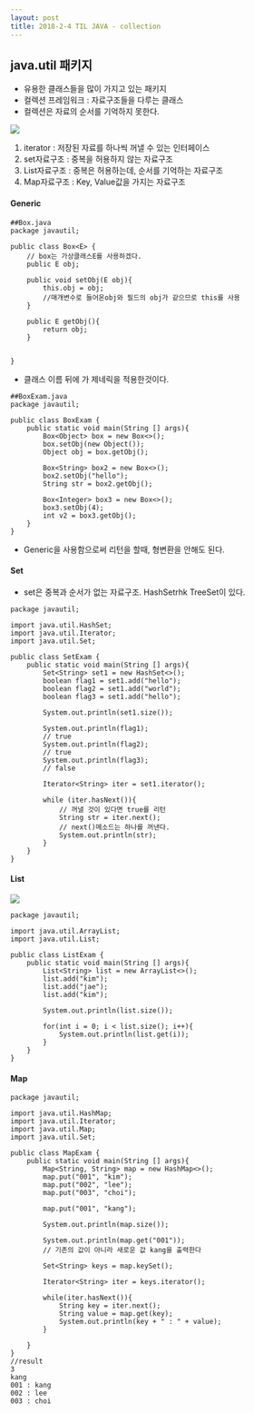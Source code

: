 ```yaml
---
layout: post
title: 2018-2-4 TIL JAVA - collection
---
```


## java.util 패키지

- 유용한 클래스들을 많이 가지고 있는 패키지
- 컬렉션 프레임워크 : 자료구조들을 다루는 클래스
- 컬렉션은 자료의 순서를 기억하지 못한다.

![](https://github.com/jaeyeon93/jaeyeon93.github.io/blob/master/images/collection.png?raw=true)

1. iterator : 저장된 자료를 하나씩 꺼낼 수 있는 인터페이스
2. set자료구조 : 중복을 허용하지 않는 자료구조
3. List자료구조 : 중복은 허용하는데, 순서를 기억하는 자료구조
4. Map자료구조 : Key, Value값을 가지는 자료구조


#### Generic

```
##Box.java
package javautil;

public class Box<E> {
    // box는 가상클래스E를 사용하겠다.
    public E obj;

    public void setObj(E obj){
        this.obj = obj;
        //매개변수로 들어온obj와 필드의 obj가 같으므로 this를 사용
    }

    public E getObj(){
        return obj;
    }


}
```

- 클래스 이름 뒤에 <E>가 제네릭을 적용한것이다.

```
##BoxExam.java
package javautil;

public class BoxExam {
    public static void main(String [] args){
        Box<Object> box = new Box<>();
        box.setObj(new Object());
        Object obj = box.getObj();

        Box<String> box2 = new Box<>();
        box2.setObj("hello");
        String str = box2.getObj();

        Box<Integer> box3 = new Box<>();
        box3.setObj(4);
        int v2 = box3.getObj();
    }
}

```
- Generic을 사용함으로써 리턴을 할때, 형변환을 안해도 된다.


#### Set

- set은 중복과 순서가 없는 자료구조. HashSetrhk TreeSet이 있다.

```
package javautil;

import java.util.HashSet;
import java.util.Iterator;
import java.util.Set;

public class SetExam {
    public static void main(String [] args){
        Set<String> set1 = new HashSet<>();
        boolean flag1 = set1.add("hello");
        boolean flag2 = set1.add("world");
        boolean flag3 = set1.add("hello");

        System.out.println(set1.size());

        System.out.println(flag1);
        // true
        System.out.println(flag2);
        // true
        System.out.println(flag3);
        // false

        Iterator<String> iter = set1.iterator();

        while (iter.hasNext()){
            // 꺼낼 것이 있다면 true를 리턴
            String str = iter.next();
            // next()메소드는 하나를 꺼낸다.
            System.out.println(str);
        }
    }
}
```

#### List

![](https://github.com/jaeyeon93/jaeyeon93.github.io/blob/master/images/list.png?raw=true)


```
package javautil;

import java.util.ArrayList;
import java.util.List;

public class ListExam {
    public static void main(String [] args){
        List<String> list = new ArrayList<>();
        list.add("kim");
        list.add("jae");
        list.add("kim");

        System.out.println(list.size());

        for(int i = 0; i < list.size(); i++){
            System.out.println(list.get(i));
        }
    }
}

```

#### Map

```
package javautil;

import java.util.HashMap;
import java.util.Iterator;
import java.util.Map;
import java.util.Set;

public class MapExam {
    public static void main(String [] args){
        Map<String, String> map = new HashMap<>();
        map.put("001", "kim");
        map.put("002", "lee");
        map.put("003", "choi");

        map.put("001", "kang");

        System.out.println(map.size());

        System.out.println(map.get("001"));
        // 기존의 값이 아니라 새로운 값 kang을 출력한다

        Set<String> keys = map.keySet();

        Iterator<String> iter = keys.iterator();

        while(iter.hasNext()){
            String key = iter.next();
            String value = map.get(key);
            System.out.println(key + " : " + value);
        }

    }
}
//result
3
kang
001 : kang
002 : lee
003 : choi
```
